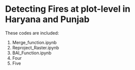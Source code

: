 # Detecting Fires at plot-level in Haryana and Punjab

These codes are included: <br />
  1. Merge_function.ipynb <br />
  2. Reproject_Raster.ipynb <br />
  3. BAI_Function.ipynb <br />
  4. Four <br />
  5. Five <br />
